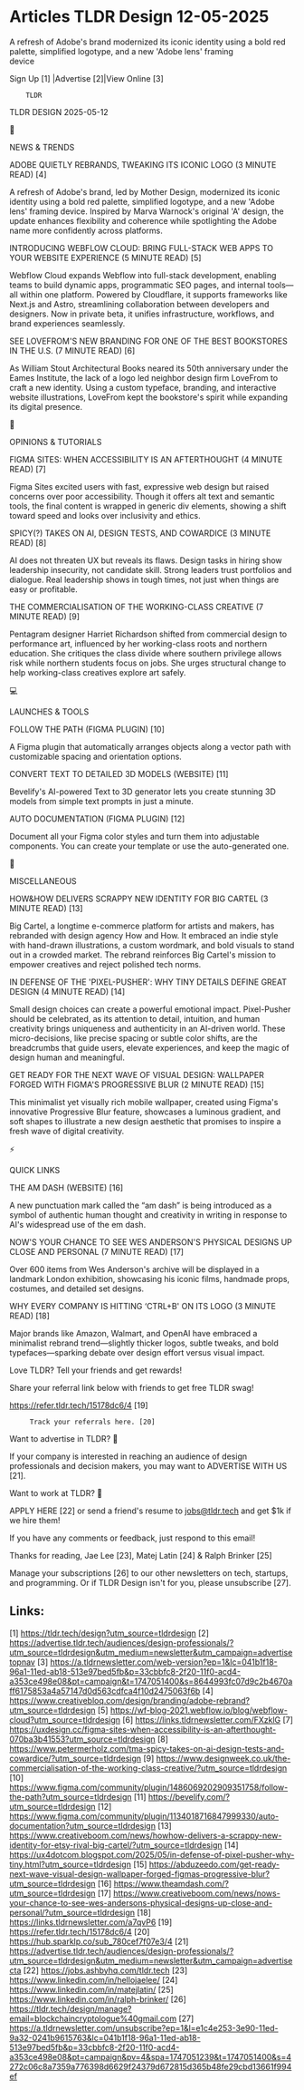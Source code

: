 # Articles TLDR Design 12-05-2025

A refresh of Adobe's brand modernized its iconic identity using a bold
red palette, simplified logotype, and a new 'Adobe lens' framing
device ‌ ‌ ‌ ‌ ‌ ‌ ‌ ‌ ‌ ‌ ‌ ‌ ‌ ‌ ‌ ‌ ‌ ‌ ‌ ‌ ‌ ‌ ‌ ‌ ‌ ‌  ‌ ‌ ‌ ‌ ‌ ‌ ‌ ‌ ‌ ‌ ‌ ‌ ‌ ‌ ‌ ‌ ‌ ‌ ‌ ‌ ‌ ‌ ‌ ‌ ‌ ‌ 


 Sign Up [1] |Advertise [2]|View Online [3] 

		TLDR 

TLDR DESIGN 2025-05-12

📱 

NEWS & TRENDS

 ADOBE QUIETLY REBRANDS, TWEAKING ITS ICONIC LOGO (3 MINUTE READ) [4] 

 A refresh of Adobe's brand, led by Mother Design, modernized its
iconic identity using a bold red palette, simplified logotype, and a
new 'Adobe lens' framing device. Inspired by Marva Warnock's original
'A' design, the update enhances flexibility and coherence while
spotlighting the Adobe name more confidently across platforms. 

 INTRODUCING WEBFLOW CLOUD: BRING FULL-STACK WEB APPS TO YOUR WEBSITE
EXPERIENCE (5 MINUTE READ) [5] 

 Webflow Cloud expands Webflow into full-stack development, enabling
teams to build dynamic apps, programmatic SEO pages, and internal
tools—all within one platform. Powered by Cloudflare, it supports
frameworks like Next.js and Astro, streamlining collaboration between
developers and designers. Now in private beta, it unifies
infrastructure, workflows, and brand experiences seamlessly. 

 SEE LOVEFROM'S NEW BRANDING FOR ONE OF THE BEST BOOKSTORES IN THE
U.S. (7 MINUTE READ) [6] 

 As William Stout Architectural Books neared its 50th anniversary
under the Eames Institute, the lack of a logo led neighbor design firm
LoveFrom to craft a new identity. Using a custom typeface, branding,
and interactive website illustrations, LoveFrom kept the bookstore's
spirit while expanding its digital presence. 

🚀 

OPINIONS & TUTORIALS

 FIGMA SITES: WHEN ACCESSIBILITY IS AN AFTERTHOUGHT (4 MINUTE READ)
[7] 

 Figma Sites excited users with fast, expressive web design but raised
concerns over poor accessibility. Though it offers alt text and
semantic tools, the final content is wrapped in generic div elements,
showing a shift toward speed and looks over inclusivity and ethics. 

 SPICY(?) TAKES ON AI, DESIGN TESTS, AND COWARDICE (3 MINUTE READ) [8]


 AI does not threaten UX but reveals its flaws. Design tasks in hiring
show leadership insecurity, not candidate skill. Strong leaders trust
portfolios and dialogue. Real leadership shows in tough times, not
just when things are easy or profitable. 

 THE COMMERCIALISATION OF THE WORKING-CLASS CREATIVE (7 MINUTE READ)
[9] 

 Pentagram designer Harriet Richardson shifted from commercial design
to performance art, influenced by her working-class roots and northern
education. She critiques the class divide where southern privilege
allows risk while northern students focus on jobs. She urges
structural change to help working-class creatives explore art safely. 

💻 

LAUNCHES & TOOLS

 FOLLOW THE PATH (FIGMA PLUGIN) [10] 

 A Figma plugin that automatically arranges objects along a vector
path with customizable spacing and orientation options. 

 CONVERT TEXT TO DETAILED 3D MODELS (WEBSITE) [11] 

 Bevelify's AI-powered Text to 3D generator lets you create stunning
3D models from simple text prompts in just a minute. 

 AUTO DOCUMENTATION (FIGMA PLUGIN) [12] 

 Document all your Figma color styles and turn them into adjustable
components. You can create your template or use the auto-generated
one. 

🎁 

MISCELLANEOUS

 HOW&HOW DELIVERS SCRAPPY NEW IDENTITY FOR BIG CARTEL (3 MINUTE READ)
[13] 

 Big Cartel, a longtime e-commerce platform for artists and makers,
has rebranded with design agency How and How. It embraced an indie
style with hand-drawn illustrations, a custom wordmark, and bold
visuals to stand out in a crowded market. The rebrand reinforces Big
Cartel's mission to empower creatives and reject polished tech norms. 

 IN DEFENSE OF THE 'PIXEL-PUSHER': WHY TINY DETAILS DEFINE GREAT
DESIGN (4 MINUTE READ) [14] 

 Small design choices can create a powerful emotional impact.
Pixel-Pusher should be celebrated, as its attention to detail,
intuition, and human creativity brings uniqueness and authenticity in
an AI-driven world. These micro-decisions, like precise spacing or
subtle color shifts, are the breadcrumbs that guide users, elevate
experiences, and keep the magic of design human and meaningful. 

 GET READY FOR THE NEXT WAVE OF VISUAL DESIGN: WALLPAPER FORGED WITH
FIGMA'S PROGRESSIVE BLUR (2 MINUTE READ) [15] 

 This minimalist yet visually rich mobile wallpaper, created using
Figma's innovative Progressive Blur feature, showcases a luminous
gradient, and soft shapes to illustrate a new design aesthetic that
promises to inspire a fresh wave of digital creativity. 

⚡ 

QUICK LINKS

 THE AM DASH (WEBSITE) [16] 

 A new punctuation mark called the “am dash” is being introduced
as a symbol of authentic human thought and creativity in writing in
response to AI's widespread use of the em dash. 

 NOW'S YOUR CHANCE TO SEE WES ANDERSON'S PHYSICAL DESIGNS UP CLOSE AND
PERSONAL (7 MINUTE READ) [17] 

 Over 600 items from Wes Anderson's archive will be displayed in a
landmark London exhibition, showcasing his iconic films, handmade
props, costumes, and detailed set designs. 

 WHY EVERY COMPANY IS HITTING ‘CTRL+B' ON ITS LOGO (3 MINUTE READ)
[18] 

 Major brands like Amazon, Walmart, and OpenAI have embraced a
minimalist rebrand trend—slightly thicker logos, subtle tweaks, and
bold typefaces—sparking debate over design effort versus visual
impact. 

Love TLDR? Tell your friends and get rewards!

 Share your referral link below with friends to get free TLDR swag! 

 https://refer.tldr.tech/15178dc6/4 [19] 

		 Track your referrals here. [20] 

Want to advertise in TLDR? 📰

 If your company is interested in reaching an audience of design
professionals and decision makers, you may want to ADVERTISE WITH US
[21]. 

Want to work at TLDR? 💼

 APPLY HERE [22] or send a friend's resume to jobs@tldr.tech and get
$1k if we hire them! 

 If you have any comments or feedback, just respond to this email! 

Thanks for reading, 
Jae Lee [23], Matej Latin [24] & Ralph Brinker [25] 

 Manage your subscriptions [26] to our other newsletters on tech,
startups, and programming. Or if TLDR Design isn't for you, please
unsubscribe [27]. 

 

Links:
------
[1] https://tldr.tech/design?utm_source=tldrdesign
[2] https://advertise.tldr.tech/audiences/design-professionals/?utm_source=tldrdesign&utm_medium=newsletter&utm_campaign=advertisetopnav
[3] https://a.tldrnewsletter.com/web-version?ep=1&lc=041b1f18-96a1-11ed-ab18-513e97bed5fb&p=33cbbfc8-2f20-11f0-acd4-a353ce498e08&pt=campaign&t=1747051400&s=8644993fc07d9c2b4670aff6175853a4a57147d0d563cdfca4f10d2475063f6b
[4] https://www.creativebloq.com/design/branding/adobe-rebrand?utm_source=tldrdesign
[5] https://wf-blog-2021.webflow.io/blog/webflow-cloud?utm_source=tldrdesign
[6] https://links.tldrnewsletter.com/FXzklG
[7] https://uxdesign.cc/figma-sites-when-accessibility-is-an-afterthought-070ba3b41553?utm_source=tldrdesign
[8] https://www.petermerholz.com/tma-spicy-takes-on-ai-design-tests-and-cowardice/?utm_source=tldrdesign
[9] https://www.designweek.co.uk/the-commercialisation-of-the-working-class-creative/?utm_source=tldrdesign
[10] https://www.figma.com/community/plugin/1486069202909351758/follow-the-path?utm_source=tldrdesign
[11] https://bevelify.com/?utm_source=tldrdesign
[12] https://www.figma.com/community/plugin/1134018716847999330/auto-documentation?utm_source=tldrdesign
[13] https://www.creativeboom.com/news/howhow-delivers-a-scrappy-new-identity-for-etsy-rival-big-cartel/?utm_source=tldrdesign
[14] https://ux4dotcom.blogspot.com/2025/05/in-defense-of-pixel-pusher-why-tiny.html?utm_source=tldrdesign
[15] https://abduzeedo.com/get-ready-next-wave-visual-design-wallpaper-forged-figmas-progressive-blur?utm_source=tldrdesign
[16] https://www.theamdash.com/?utm_source=tldrdesign
[17] https://www.creativeboom.com/news/nows-your-chance-to-see-wes-andersons-physical-designs-up-close-and-personal/?utm_source=tldrdesign
[18] https://links.tldrnewsletter.com/a7qvP6
[19] https://refer.tldr.tech/15178dc6/4
[20] https://hub.sparklp.co/sub_780cef7f07e3/4
[21] https://advertise.tldr.tech/audiences/design-professionals/?utm_source=tldrdesign&utm_medium=newsletter&utm_campaign=advertisecta
[22] https://jobs.ashbyhq.com/tldr.tech
[23] https://www.linkedin.com/in/hellojaelee/
[24] https://www.linkedin.com/in/matejlatin/
[25] https://www.linkedin.com/in/ralph-brinker/
[26] https://tldr.tech/design/manage?email=blockchaincryptologue%40gmail.com
[27] https://a.tldrnewsletter.com/unsubscribe?ep=1&l=e1c4e253-3e90-11ed-9a32-0241b9615763&lc=041b1f18-96a1-11ed-ab18-513e97bed5fb&p=33cbbfc8-2f20-11f0-acd4-a353ce498e08&pt=campaign&pv=4&spa=1747051239&t=1747051400&s=4272c06c8a7359a776398d6629f24379d672815d365b48fe29cbd13661f994ef